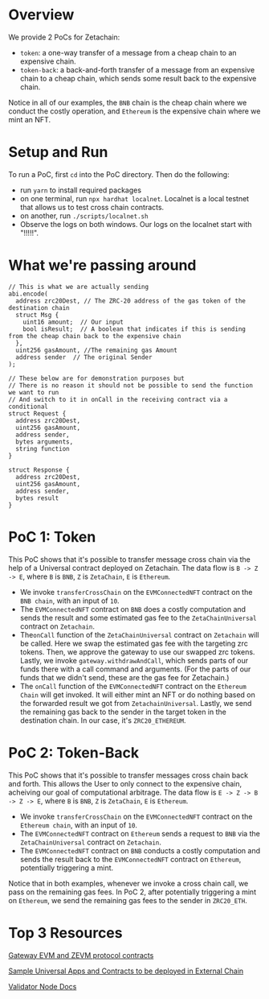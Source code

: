 # Overview
We provide 2 PoCs for Zetachain:
- `token`: a one-way transfer of a message from a cheap chain to an expensive chain.        
- `token-back`: a back-and-forth transfer of a message from an expensive chain to a cheap chain, which sends some result back to the expensive chain.       

Notice in all of our examples, the `BNB` chain is the cheap chain where we conduct the costly operation, and `Ethereum` is the expensive chain where we mint an NFT.

# Setup and Run
To run a PoC, first `cd` into the PoC directory. Then do the following:        
- run `yarn` to install required packages        
- on one terminal, run `npx hardhat localnet`. Localnet is a local testnet that allows us to test cross chain contracts.        
- on another, run `./scripts/localnet.sh`        
- Observe the logs on both windows. Our logs on the localnet start with "!!!!!".        

# What we're passing around
```solidity
// This is what we are actually sending
abi.encode(
  address zrc20Dest, // The ZRC-20 address of the gas token of the destination chain
  struct Msg { 
    uint16 amount;  // Our input
    bool isResult;  // A boolean that indicates if this is sending from the cheap chain back to the expensive chain
  },
  uint256 gasAmount, //The remaining gas Amount
  address sender  // The original Sender
);
```

```solidity
// These below are for demonstration purposes but 
// There is no reason it should not be possible to send the function we want to run
// And switch to it in onCall in the receiving contract via a conditional
struct Request { 
  address zrc20Dest,
  uint256 gasAmount, 
  address sender,
  bytes arguments,
  string function
}

struct Response {
  address zrc20Dest,
  uint256 gasAmount, 
  address sender,
  bytes result
}
```

# PoC 1: Token
This PoC shows that it's possible to transfer message cross chain via the help of a Universal contract deployed on Zetachain. The data flow is `B -> Z -> E`, where `B` is `BNB`, `Z` is `ZetaChain`, `E` is `Ethereum`.
- We invoke `transferCrossChain` on the `EVMConnectedNFT` contract on the `BNB chain`, with an input of `10`.
- The `EVMConnectedNFT` contract on `BNB` does a costly computation and sends the result and some estimated gas fee to the `ZetaChainUniversal` contract on `Zetachain`.
- The`onCall` function of the `ZetaChainUniversal` contract on `Zetachain` will be called. Here we swap the estimated gas fee with the targeting zrc tokens. Then, we approve the gateway to use our swapped zrc tokens. Lastly, we invoke `gateway.withdrawAndCall`, which sends parts of our funds there with a call command and arguments. (For the parts of our funds that we didn't send, these are the gas fee for Zetachain.)
- The `onCall` function of the `EVMConnectedNFT` contract on the `Ethereum Chain` will get invoked. It will either mint an NFT or do nothing based on the forwarded result we got from `ZetachainUniversal`. Lastly, we send the remaining gas back to the sender in the target token in the destination chain. In our case, it's `ZRC20_ETHEREUM`.


# PoC 2: Token-Back
This PoC shows that it's possible to transfer messages cross chain back and forth. This allows the User to only connect to the expensive chain, acheiving our goal of computational arbitrage. The data flow is `E -> Z -> B -> Z -> E`, where `B` is `BNB`, `Z` is `ZetaChain`, `E` is `Ethereum`.
- We invoke `transferCrossChain` on the `EVMConnectedNFT` contract on the `Ethereum chain`, with an input of `10`.
- The `EVMConnectedNFT` contract on `Ethereum` sends a request to `BNB` via the `ZetaChainUniversal` contract on `Zetachain`. 
- The `EVMConnectedNFT` contract on `BNB` conducts a costly computation and sends the result back to the `EVMConnectedNFT` contract on `Ethereum`, potentially triggering a mint. 

Notice that in both examples, whenever we invoke a cross chain call, we pass on the remaining gas fees. In PoC 2, after potentially triggering a mint on `Ethereum`, we send the remaining gas fees to the sender in `ZRC20_ETH`.

# Top 3 Resources
[Gateway EVM and ZEVM protocol contracts](https://github.com/zeta-chain/protocol-contracts)

[Sample Universal Apps and Contracts to be deployed in External Chain](https://github.com/zeta-chain/example-contracts)

[Validator Node Docs](https://github.com/zeta-chain/node/tree/develop/docs)
